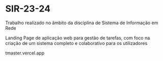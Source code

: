 # SIR-23-24
Trabalho realizado no âmbito da disciplina de Sistema de Informação em Rede

Landing Page de aplicação web para gestão de tarefas, com foco na criação de um sistema completo e colaborativo
para os utilizadores

tmaster.vercel.app

